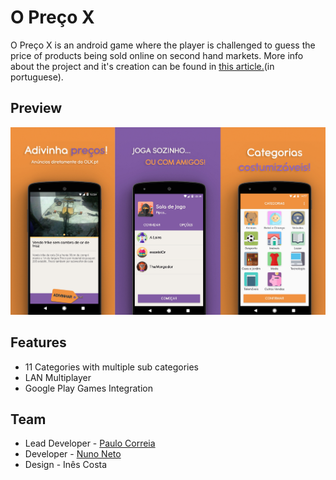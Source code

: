 
#  O Preço X
O Preço X is an android game where the player is challenged to guess the price of products being sold online on second hand markets.
More info about the project and it's creation can be found in [this article.](https://shifter.sapo.pt/2018/02/jogo-preco-certo-olx/)(in portuguese).

##  Preview
![Preview Images](https://raw.githubusercontent.com/Pipas/OPrecoX/master/docs/images/sidebyside.jpg)

##  Features
* 11 Categories with multiple sub categories
* LAN Multiplayer
* Google Play Games Integration

##  Team
 * Lead Developer - [Paulo Correia](https://shifter.sapo.pt/2018/02/jogo-preco-certo-olx/)
 * Developer - [Nuno Neto](https://github.com/excelsi0r)
 * Design - Inês Costa
